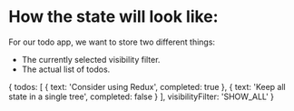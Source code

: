 

# How the state will look like:
For our todo app, we want to store two different things:
* The currently selected visibility filter.
* The actual list of todos.

{
  todos: [
    {
      text: 'Consider using Redux',
      completed: true
    },
    {
      text: 'Keep all state in a single tree',
      completed: false
    }
  ],
  visibilityFilter: 'SHOW_ALL'
}